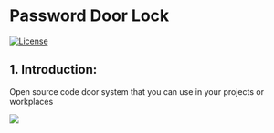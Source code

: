 # Password Door Lock
[![License](https://poser.pugx.org/bagisto/bagisto-gdpr/license)](https://github.com/arsivpro/password-door-lock/blob/master/LICENSE)

## 1. Introduction:

Open source code door system that you can use in your projects or workplaces

<a href="https://opencollective.com/arsivpro#contributors" target="_blank"><img src="https://opencollective.com/arsivpro/backers.svg?width=890"></a>
